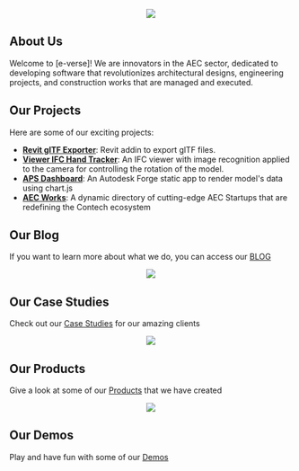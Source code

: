 <p align="center" width="100%">
    <a href="https://www.e-verse.com/">
    <img src="https://s3.amazonaws.com/everse.assets/GithubReadme/e-verse_logo_no+slogan.jpg" align="center">
    </a>
</p>

## About Us
Welcome to [e-verse]! We are innovators in the AEC sector, dedicated to developing software that revolutionizes architectural designs, engineering projects, and construction works that are managed and executed.

## Our Projects
Here are some of our exciting projects:

- **[Revit glTF Exporter](https://github.com/EverseDevelopment/revit-glTF-exporter)**: Revit addin to export glTF files.
- **[Viewer IFC Hand Tracker](https://github.com/EverseDevelopment/Snack.Viewer.IFC-Handtracker)**: An IFC viewer with image recognition applied to the camera for controlling the rotation of the model.
- **[APS Dashboard](https://github.com/EverseDevelopment/Snack.APS.StaticWebsite.Dashboard)**: An Autodesk Forge static app to render model's data using chart.js
- **[AEC Works](https://aecworks.e-verse.com/)**: A dynamic directory of cutting-edge AEC Startups that are redefining the Contech ecosystem

## Our Blog
If you want to learn more about what we do, you can access our [BLOG](https://e-verse.com/blog-articles/)

<p align="center" width="100%">
    <a href="https://e-verse.com/blog-articles/">
    <img src="https://s3.amazonaws.com/everse.assets/GithubReadme/GithuReadmeBlog-01.png" align="center">
    </a>
</p>

## Our Case Studies
Check out our [Case Studies](https://e-verse.com/case-studies/) for our amazing clients 

<p align="center" width="100%">
    <a href="https://e-verse.com/case-studies/">
    <img src="https://s3.amazonaws.com/everse.assets/GithubReadme/GithubCaseStudies-01.png" align="center">
    </a>
</p>

## Our Products
Give a look at some of our [Products](https://e-verse.com/our-lab/#products) that we have created 

<p align="center" width="100%">
    <a href="https://e-verse.com/our-lab/#products">
    <img src="https://s3.amazonaws.com/everse.assets/GithubReadme/GithubProducts-01.png" align="center">
    </a>
</p>

## Our Demos
Play and have fun with some of our [Demos](https://e-verse.com/our-lab/#demos)



